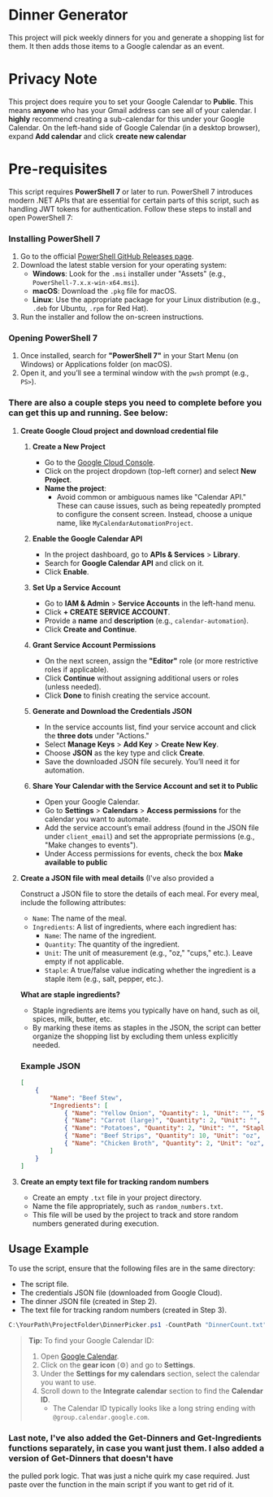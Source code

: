 # Dinner Generator

This project will pick weekly dinners for you and generate a shopping list for them. It then adds those items to a Google calendar as an event.

# Privacy Note
This project does require you to set your Google Calendar to **Public**. This means **anyone** who has your Gmail address can see all of your calendar. I **highly** recommend creating a sub-calendar
for this under your Google Calendar. On the left-hand side of Google Calendar (in a desktop browser), expand **Add calendar** and click **create new calendar**

# Pre-requisites

This script requires **PowerShell 7** or later to run. PowerShell 7 introduces modern .NET APIs that are essential for certain parts of this script, such as handling JWT tokens for authentication. Follow these steps to install and open PowerShell 7:

### Installing PowerShell 7
1. Go to the official [PowerShell GitHub Releases page](https://github.com/PowerShell/PowerShell/releases).
2. Download the latest stable version for your operating system:
   - **Windows**: Look for the `.msi` installer under "Assets" (e.g., `PowerShell-7.x.x-win-x64.msi`).
   - **macOS**: Download the `.pkg` file for macOS.
   - **Linux**: Use the appropriate package for your Linux distribution (e.g., `.deb` for Ubuntu, `.rpm` for Red Hat).
3. Run the installer and follow the on-screen instructions.

### Opening PowerShell 7
1. Once installed, search for **"PowerShell 7"** in your Start Menu (on Windows) or Applications folder (on macOS).
2. Open it, and you’ll see a terminal window with the `pwsh` prompt (e.g., `PS>`).

### There are also a couple steps you need to complete before you can get this up and running. See below:


1. **Create Google Cloud project and download credential file**

   1. **Create a New Project**
      - Go to the [Google Cloud Console](https://console.cloud.google.com/).
      - Click on the project dropdown (top-left corner) and select **New Project**.
      - **Name the project**:
        - Avoid common or ambiguous names like "Calendar API." These can cause issues, such as being repeatedly prompted to configure the consent screen. Instead, choose a unique name, like `MyCalendarAutomationProject`.

   2. **Enable the Google Calendar API**
      - In the project dashboard, go to **APIs & Services** > **Library**.
      - Search for **Google Calendar API** and click on it.
      - Click **Enable**.

   3. **Set Up a Service Account**
      - Go to **IAM & Admin** > **Service Accounts** in the left-hand menu.
      - Click **+ CREATE SERVICE ACCOUNT**.
      - Provide a **name** and **description** (e.g., `calendar-automation`).
      - Click **Create and Continue**.

   4. **Grant Service Account Permissions**
      - On the next screen, assign the **"Editor"** role (or more restrictive roles if applicable).
      - Click **Continue** without assigning additional users or roles (unless needed).
      - Click **Done** to finish creating the service account.

   5. **Generate and Download the Credentials JSON**
      - In the service accounts list, find your service account and click the **three dots** under "Actions."
      - Select **Manage Keys** > **Add Key** > **Create New Key**.
      - Choose **JSON** as the key type and click **Create**.
      - Save the downloaded JSON file securely. You’ll need it for automation.

   6. **Share Your Calendar with the Service Account and set it to Public**
      - Open your Google Calendar.
      - Go to **Settings** > **Calendars** > **Access permissions** for the calendar you want to automate.
      - Add the service account’s email address (found in the JSON file under `client_email`) and set the appropriate permissions (e.g., "Make changes to events").
      - Under Access permissions for events, check the box **Make available to public**

2. **Create a JSON file with meal details** (I've also provided a 

   Construct a JSON file to store the details of each meal. For every meal, include the following attributes:
   - `Name`: The name of the meal.
   - `Ingredients`: A list of ingredients, where each ingredient has:
     - `Name`: The name of the ingredient.
     - `Quantity`: The quantity of the ingredient.
     - `Unit`: The unit of measurement (e.g., "oz," "cups," etc.). Leave empty if not applicable.
     - `Staple`: A true/false value indicating whether the ingredient is a staple item (e.g., salt, pepper, etc.).

   **What are staple ingredients?**
   - Staple ingredients are items you typically have on hand, such as oil, spices, milk, butter, etc. 
   - By marking these items as staples in the JSON, the script can better organize the shopping list by excluding them unless explicitly needed.

   ### Example JSON
   ```json
   [
       {
           "Name": "Beef Stew",
           "Ingredients": [
               { "Name": "Yellow Onion", "Quantity": 1, "Unit": "", "Staple": false },
               { "Name": "Carrot (large)", "Quantity": 2, "Unit": "", "Staple": false },
               { "Name": "Potatoes", "Quantity": 2, "Unit": "", "Staple": false },
               { "Name": "Beef Strips", "Quantity": 10, "Unit": "oz", "Staple": false },
               { "Name": "Chicken Broth", "Quantity": 2, "Unit": "oz", "Staple": false }
           ]
       }
   ]

3. **Create an empty text file for tracking random numbers**

   - Create an empty `.txt` file in your project directory.
   - Name the file appropriately, such as `random_numbers.txt`.
   - This file will be used by the project to track and store random numbers generated during execution.
   

## Usage Example

To use the script, ensure that the following files are in the same directory:
- The script file.
- The credentials JSON file (downloaded from Google Cloud).
- The dinner JSON file (created in Step 2).
- The text file for tracking random numbers (created in Step 3).

```powershell
C:\YourPath\ProjectFolder\DinnerPicker.ps1 -CountPath "DinnerCount.txt" -DinnerPath "dinners.json" -Id "your_calendar_id"
```

> **Tip:** To find your Google Calendar ID:
>
> 1. Open [Google Calendar](https://calendar.google.com/).
> 2. Click on the **gear icon** (⚙️) and go to **Settings**.
> 3. Under the **Settings for my calendars** section, select the calendar you want to use.
> 4. Scroll down to the **Integrate calendar** section to find the **Calendar ID**.
>    - The Calendar ID typically looks like a long string ending with `@group.calendar.google.com`.

### Last note, I've also added the Get-Dinners and Get-Ingredients functions separately, in case you want just them. I also added a version of Get-Dinners that doesn't have
the pulled pork logic. That was just a niche quirk my case required. Just paste over the function in the main script if you want to get rid of it.
